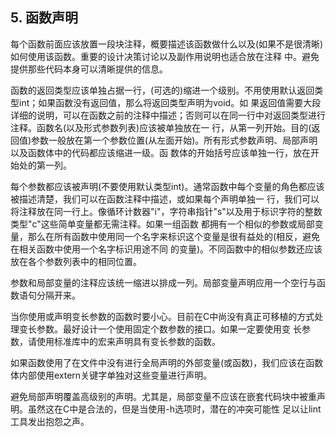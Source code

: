 ## 5. 函数声明 ##

每个函数前面应该放置一段块注释，概要描述该函数做什么以及(如果不是很清晰)如何使用该函数。重要的设计决策讨论以及副作用说明也适合放在注释 中。避免提供那些代码本身可以清晰提供的信息。

函数的返回类型应该单独占据一行，(可选的)缩进一个级别。不用使用默认返回类型int；如果函数没有返回值，那么将返回类型声明为void。如 果返回值需要大段详细的说明，可以在函数之前的注释中描述；否则可以在同一行中对返回类型进行注释。函数名(以及形式参数列表)应该被单独放在一 行，从第一列开始。目的(返回值)参数一般放在第一个参数位置(从左面开始)。所有形式参数声明、局部声明以及函数体中的代码都应该缩进一级。函 数体的开始括号应该单独一行，放在开始处的第一列。

每个参数都应该被声明(不要使用默认类型int)。通常函数中每个变量的角色都应该被描述清楚，我们可以在函数注释中描述，或如果每个声明单独一 行，我们可以将注释放在同一行上。像循环计数器"i"，字符串指针"s"以及用于标识字符的整数类型"c"这些简单变量都无需注释。如果一组函数 都拥有一个相似的参数或局部变量，那么在所有函数中使用同一个名字来标识这个变量是很有益处的(相反，避免在相关函数中使用一个名字标识用途不同 的变量)。不同函数中的相似参数还应该放在各个参数列表中的相同位置。

参数和局部变量的注释应该统一缩进以排成一列。局部变量声明应用一个空行与函数语句分隔开来。

当你使用或声明变长参数的函数时要小心。目前在C中尚没有真正可移植的方式处理变长参数。最好设计一个使用固定个数参数的接口。如果一定要使用变 长参数，请使用标准库中的宏来声明具有变长参数的函数。

如果函数使用了在文件中没有进行全局声明的外部变量(或函数)，我们应该在函数体内部使用extern关键字单独对这些变量进行声明。

避免局部声明覆盖高级别的声明。尤其是，局部变量不应该在嵌套代码块中被重声明。虽然这在C中是合法的，但是当使用-h选项时，潜在的冲突可能性 足以让lint工具发出抱怨之声。